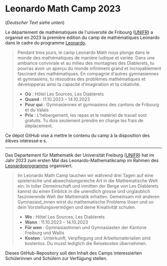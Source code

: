 # Leonardo Math Camp 2023

(_Deutscher Text siehe unten_)

Le département de mathématiques de l'université de Fribourg ([UNIFR](https://www.unifr.ch/math/fr/)) a organisé en 2023 la première édition du camp de mathématiques Leonardo dans le cadre du programme [Leonardo](https://www.unifr.ch/scimed/fr/leonardo).

> Pendant trois jours, le camp Leonardo Math nous plonge dans le monde des mathématiques de manière ludique et variée. 
> Dans une ambiance conviviale et au milieu des montagnes des Diablerets, tu pourras avoir un aperçu du monde infiniment grand et incroyablement fascinant des mathématiques. 
> En compagnie d‘autres gymnasiennes et gymnasiens, tu résoudras des problèmes mathématiques et développeras ainsi ta capacité d‘imagination et ta créativité.
> - **Où** : Hôtel Les Sources, Les Diablerets
> - **Quand** : 11.10.2023 – 14.10.2023
> - **Pour qui** : Gymnasiennes et gymnasiens des cantons de Fribourg et du Valais
> - **Prix** : L'hébergement, les repas et le matériel de travail sont gratuits. Tu dois seulement prendre en charge les frais de déplacement.

Ce dépot GitHub vise à mettre le contenu du camp à la disposition des élèves intéressé·e·s. 

---

Das Departement für Mathematik der Universität Freiburg ([UNIFR](https://www.unifr.ch/math/de/)) hat im Jahr 2023 zum ersten Mal das Leonardo-Mathematikcamp im Rahmen des [Leonardoprogramms](https://www.unifr.ch/scimed/de/leonardo) organisiert.

> Im Leonardo Math Camp tauchen wir während drei Tagen auf eine spielerische und abwechslungsreiche Art in die Mathematische Welt ein. 
> In toller Gemeinschaft und inmitten der Berge von Les Diablerets kannst du einen Einblick in die unendlich grosse und unglaublich faszinierende Welt der Mathematik erhalten. 
> Gemeinsam mit anderen Gymnasiast_innen wirst du mathematische Probleme lösen und so dein Vorstellungsvermögen und deine Kreativität schulen.
> - **Wo** : Hôtel Les Sources, Les Diablerets
> - **Wann** : 11.10.2023 – 14.10.2023
> - **Für wen** : Gymnasiastinnen und Gymnasiasten der Kantone Freiburg und Wallis
> - **Kosten** : Unterkunft, Verpflegung und Arbeitsmaterialien sind kostenlos. Du musst lediglich die Reisekosten übernehmen.

Dieses GitHub-Repository soll den Inhalt des Camps interessierten Schülerinnen und Schülern zur Verfügung stellen. 
